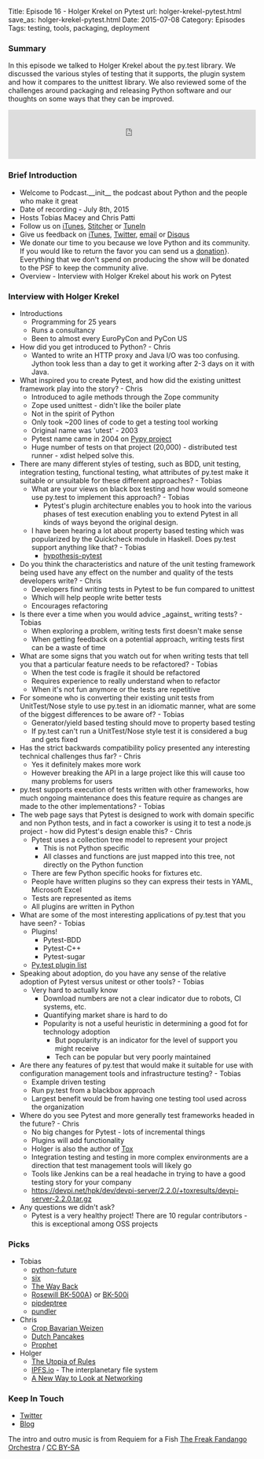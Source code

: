 Title: Episode 16 - Holger Krekel on Pytest
url: holger-krekel-pytest.html
save_as: holger-krekel-pytest.html
Date: 2015-07-08
Category: Episodes
Tags: testing, tools, packaging, deployment

### Summary
In this episode we talked to Holger Krekel about the py.test library. We discussed the various styles of testing that it supports, the plugin system and how it compares to the unittest library. We also reviewed some of the challenges around packaging and releasing Python software and our thoughts on some ways that they can be improved.

<iframe id="audio_iframe" src="http://www.podbean.com/media/player/hyqam-578c2d?from=wp&skin=103&postId=5737517&download=1&share=1&fonts=Helvetica&auto=0" height="100" width="100%" frameborder="0" scrolling="no" data-name="pb-iframe-player"></iframe>

### Brief Introduction
* Welcome to Podcast.\_\_init\_\_ the podcast about Python and the people who make it great
* Date of recording - July 8th, 2015
* Hosts Tobias Macey and Chris Patti
* Follow us on [iTunes](https://itunes.apple.com/us/podcast/podcast.-init/id981834425?mt=2&uo=6&at=&ct=), [Stitcher](http://www.stitcher.com/s?fid=64838&refid=stpr) or [TuneIn](http://tunein.com/radio/Podcast\_\_init\_\_-p726240/)
* Give us feedback on [iTunes](https://itunes.apple.com/us/podcast/podcast.-init/id981834425?mt=2&uo=6&at=&ct=), [Twitter](https://twitter.com/Podcast__init__), [email](mailto:hosts@podcastinit.com) or [Disqus](http://podcastinit.com)
* We donate our time to you because we love Python and its community. If you would like to return the favor you can send us a [donation](\url{http://podcastinit.com/our-plans-for-your-donations.html)}. Everything that we don't spend on producing the show will be donated to the PSF to keep the community alive.
* Overview - Interview with Holger Krekel about his work on Pytest

### Interview with Holger Krekel
* Introductions
  * Programming for 25 years
  * Runs a consultancy
  * Been to almost every EuroPyCon and PyCon US
* How did you get introduced to Python? - Chris
  * Wanted to write an HTTP proxy and Java I/O was too confusing. Jython took less than a day to get it working after 2-3 days on it with Java.
* What inspired you to create Pytest, and how did the existing unittest framework play into the story? - Chris
  * Introduced to agile methods through the Zope community
  * Zope used unittest - didn't like the boiler plate
  * Not in the spirit of Python
  * Only took ~200 lines of code to get a testing tool working
  * Original name was 'utest' - 2003
  * Pytest name came in 2004 on [Pypy project](http://pypy.org/)
  * Huge number of tests on that project (20,000) - distributed test runner - xdist helped solve this.
* There are many different styles of testing, such as BDD, unit testing, integration testing, functional testing, what attributes of py.test make it suitable or unsuitable for these different approaches? - Tobias
  * What are your views on black box testing and how would someone use py.test to implement this approach? - Tobias
    * Pytest's plugin architecture enables you to hook into the various phases of test execution enabling you to extend Pytest in all kinds of ways beyond the original design.
  * I have been hearing a lot about property based testing which was popularized by the Quickcheck module in Haskell. Does py.test support anything like that? - Tobias
    * [hypothesis-pytest](https://pypi.python.org/pypi/hypothesis-pytest/0.11.0)
* Do you think the characteristics and nature of the unit testing framework being used have any effect on the number and quality of the tests developers write? - Chris
  * Developers find writing tests in Pytest to be fun compared to unittest
  * Which will help people write better tests
  * Encourages refactoring
* Is there ever a time when you would advice \_against\_ writing tests? - Tobias
  * When exploring a problem, writing tests first doesn't make sense
  * When getting feedback on a potential approach, writing tests first can be a waste of time
* What are some signs that you watch out for when writing tests that tell you that a particular feature needs to be refactored? - Tobias
  * When the test code is fragile it should be refactored
  * Requires experience to really understand when to refactor
  * When it's not fun anymore or the tests are repetitive
* For someone who is converting their existing unit tests from UnitTest/Nose style to use py.test in an idiomatic manner, what are some of the biggest differences to be aware of? - Tobias
  * Generator/yield based testing should move to property based testing
  * If py.test can't run a UnitTest/Nose style test it is considered a bug and gets fixed
* Has the strict backwards compatibility policy presented any interesting technical challenges thus far? - Chris
  * Yes it definitely makes more work
  * However breaking the API in a large project like this will cause too many problems for users
* py.test supports execution of tests written with other frameworks, how much ongoing maintenance does this feature require as changes are made to the other implementations? - Tobias
* The web page says that Pytest is designed to work with domain specific and non Python tests, and in fact a coworker is using it to test a node.js project - how did Pytest's design enable this? - Chris
   * Pytest uses a collection tree model to represent your project
      * This is not Python specific
      * All classes and functions are just mapped into this tree, not directly on the Python function
   * There are few Python specific hooks for fixtures etc.
   * People have written plugins so they can express their tests in YAML, Microsoft Excel
   * Tests are represented as items
   * All plugins are written in Python
* What are some of the most interesting applications of py.test that you have seen? - Tobias
  * Plugins!
    * Pytest-BDD
    * Pytest-C++
    * Pytest-sugar
  * [Py.test plugin list](http://pytest.org/latest/plugins\_index/index.html)
* Speaking about adoption, do you have any sense of the relative adoption of Pytest versus unitest or other tools? - Tobias
  * Very hard to actually know
    * Download numbers are not a clear indicator due to robots, CI systems, etc.
    * Quantifying market share is hard to do
    * Popularity is not a useful heuristic in determining a good fot for technology adoption
      * But popularity is an indicator for the level of support you might receive
      * Tech can be popular but very poorly maintained
* Are there any features of py.test that would make it suitable for use with configuration management tools and infrastructure testing? - Tobias
  * Example driven testing
  * Run py.test from a blackbox approach
  * Largest benefit would be from having one testing tool used across the organization
* Where do you see Pytest and more generally test frameworks headed in the future? - Chris
  * No big changes for Pytest - lots of incremental things
  * Plugins will add functionality
  * Holger is also the author of [Tox](https://bitbucket.org/hpk42/tox)
  * Integration testing and testing in more complex environments are a direction that test management tools will likely go
  * Tools like Jenkins can be a real headache in trying to have a good testing story for your company
  * <https://devpi.net/hpk/dev/devpi-server/2.2.0/+toxresults/devpi-server-2.2.0.tar.gz>
* Any questions we didn't ask?
  * Pytest is a very healthy project! There are 10 regular contributors - this is exceptional among OSS projects

### Picks
* Tobias
  * [python-future](http://python-future.org)
  * [six](http://pythonhosted.org/six/)
  * [The Way Back](http://www.imdb.com/title/tt1023114/?ref\_=nv\_sr\_1)
  * [Rosewill BK-500A](http://amzn.to/1J42d0M)} or [BK-500i](\url{http://amzn.to/1LRZfl6)
  * [pipdeptree](https://github.com/naiquevin/pipdeptree)
  * [pundler](https://github.com/steder/pundler)
* Chris
  * [Crop Bavarian Weizen](https://untappd.com/b/crop-bistro-and-brewery-bavarian-weizen/330954)
  * [Dutch Pancakes](https://en.wikipedia.org/wiki/Pannekoek)
  * [Prophet](http://comicsalliance.com/prophet-the-barbarian-space-opera-you-should-already-be-readi/)
* Holger
  * [The Utopia of Rules](http://amzn.to/1fnhVgt)
  * [IPFS.io](http://ipfs.io/) - The interplanetary file system
  * [A New Way to Look at Networking](https://www.youtube.com/watch?v=oCZMoY3q2uM)

### Keep In Touch
* [Twitter](https://twitter.com/hpk42)
* [Blog](http://holgerkrekel.net)

The intro and outro music is from Requiem for a Fish [The Freak Fandango Orchestra](http://freemusicarchive.org/music/The_Freak_Fandango_Orchestra/)  / [CC BY-SA](http://creativecommons.org/licenses/by-sa/3.0/)
